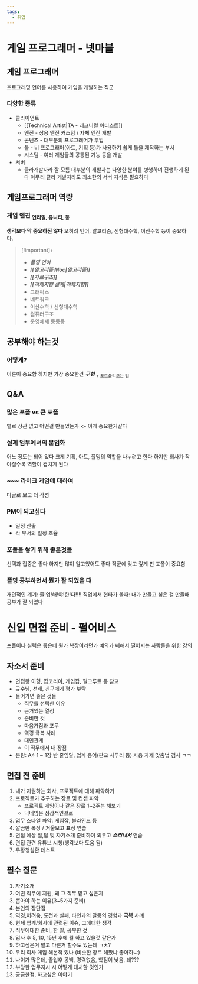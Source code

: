 ```yaml
---
tags:
  - 취업
---
```

# 게임 프로그래머 - 넷마블
## 게임 프로그래머
프로그래밍 언어를 사용하여 게임을 개발하는 직군
### 다양한 종류
- 클라이언트
	- [[Technical Artist|TA - 테크니컬 아티스트]]
	- 엔진 - 상용 엔진 커스텀 / 자체 엔진 개발
	- 콘텐츠 - 대부분의 프로그래머가 투입
	- 툴 - 비 프로그래머(아트, 기획 등)가 사용하기 쉽게 툴을 제작하는 부서
	- 시스템 - 여러 게임들의 공통된 기능 등을 개발
- 서버
	- 클라개발자라 잘 모름
대부분의 개발자는 다양한 분야를 병행하며 진행하게 된다
아무리 클라 개발자라도 최소한의 서버 지식은 필요하다
## 게임프로그래머 역량
### 게임 엔진 <sub>언리얼, 유니티, 등</sub>
**생각보다 막 중요하진 않다**
오히려 언어, 알고리즘, 선형대수학, 이산수학 등이 중요하다.
> [!important]+ 
> - ***플밍 언어***
> - ***[[알고리즘 Moc|알고리즘]]***
> - ***[[자료구조]]***
> - ***[[객체지향 설계|객체지향]]***
> - 그래픽스
> - 네트워크
> - 이산수학 / 선형대수학
> - 컴퓨터구조
> - 운영체제
> 등등등
## 공부해야 하는것
### 어떻게?
이론이 중요함
하지만 가장 중요한건
***구현*** <sub> + 포트폴리오는 덤</sub>
## Q&A
### 많은 포폴 vs 큰 포폴
별로 상관 없고 
어떤걸 만들었는가 <- 이게 중요한거같다
### 실제 업무에서의 분업화
어느 정도는 되어 있다
크게 기획, 아트, 플밍의 역할을 나누려고 한다
하지만 회사가 작아질수록 역할이 겹치게 된다
### ~~~ 라이크 게임에 대하여
다글로 보고 더 작성
### PM이 되고싶다
- 일정 산출
- 각 부서의 일정 조율
### 포폴을 쌓기 위해 좋은것들
선택과 집중은 좋다
하지만 많이 알고있어도 좋다
직군에 맞고 깊게 판 포폴이 중요함
### 플밍 공부하면서 뭔가 잘 되었을 떄
개인적인 계기: 졸!업!해!야!한!다!!!!
직업에서 현타가 올때: 내가 만들고 싶은 걸 만들때 공부가 잘 되었다
# 신입 면접 준비 - 펄어비스
포폴이나 실력은 좋은데 뭔가 복장이라던가 예의가 쎄해서 떨어지는 사람들을 위한 강의
## 자소서 준비
- 면접왕 이형, 잡코리아, 게입잡, 펄크루트 등 참고
- 규수님, 선배, 친구에게 평가 부탁
- 들어가면 좋은 것들
	- 직무를 선택한 이유
	- 근거있는 열정
	- 준비한 것
	- 마음가짐과 포무
	- 역경 극복 사례
	- 대인관계
	- 이 직무에서 내 장점
- 분량: A4 1 ~ 1장 반
줄임말, 업계 용어(판교 사투리 등) 사용 자제
맞춤법 검사 ㄱㄱ
## 면접 전 준비
1. 내가 지원하는 회사, 프로젝트에 대해 파악하기
2. 프로젝트가 추구하는 장르 및 컨셉 파악
	- 프로젝트 게임이나 같은 장르 1~2주는 해보기
	- 닉네임은 정상적인걸로
3. 업무 스타일 파악: 게임잡, 블라인드 등
4. 깔끔한 복장 / 거울보고 표정 연습
5. 면접 예상 질,답 및 자기소개 준비하여 외우고 ***소리내서*** 연습
6. 면접 관련 유튜브 시청(생각보다 도움 됨)
7. 우황청심환 테스트
## 필수 질문
1. 자기소개
2. 어떤 직무에 지원, 왜 그 직무 맡고 싶은지
3. 뽑아야 하는 이유(3~5가지 준비)
4. 본인의 장단점
5. 역경,어려움, 도전과 실패, 타인과의 갈등의 경험과 **극복** 사례
6. 현제 업계/회사에 관련된 이슈, 그에대한 생각
7. 직무에대한 준비, 한 일, 공부한 것
8. 입사 후 5, 10, 15년 후에 뭘 하고 있을것 같은가
9. 하고싶은거 말고 다른거 할수도 있는데 ㄱㅊ?
10. 우리 회사 게임 해본적 있나 (비슷한 장르 해봤냐 좋아하냐)
11. 나이가 많은데, 졸업후 공백, 경력없음, 학점이 낮음, 왜???
12. 부당한 업무지시 시 어떻게 대처할 것인가
13. 궁금한점, 하고싶은 이야기